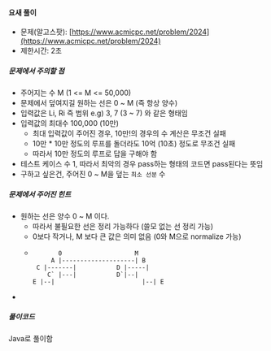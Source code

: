#### 요새 풀이

* 문제\(알고스팟\): [https://www.acmicpc.net/problem/2024](https://www.acmicpc.net/problem/2024)
* 제한시간: 2초

##### 문제에서 주의할 점

* 주어지는 수 M \(1 &lt;= M &lt;= 50,000\)
* 문제에서 덮여지길 원하는 선은 0 ~ M \(즉 항상 양수\)
* 입력값은 Li, Ri 즉 범위 e.g\) 3, 7 \(3 ~ 7\) 와 같은 형태임
* 입력값의 최대수 100,000 \(10만\)
  * 최대 입력값이 주어진 경우, 10만!의 경우의 수 계산은 무조건 실패
  * 10만 \* 10만 정도의 루프를 돌더라도 10억 \(10초\) 정도로 무조건 실패
  * 따라서 10만 정도의 루프로 답을 구해야 함
* 테스트 케이스 수 1, 따라서 최악의 경우 pass하는 형태의 코드면 pass된다는 뜻임
* 구하고 싶은건, 주어진 0 ~ M을 덮는 `최소 선분` 수

##### 문제에서 주어진 힌트

* 원하는 선은 양수 0 ~ M 이다.
  * 따라서 불필요한 선은 정리 가능하다 \(쓸모 없는 선 정리 가능\)
  * 0보다 작거나, M 보다 큰 값은 의미 없음 \(0와 M으로 normalize 가능\)
  *            0                    M
             A |--------------------| B
         C |-------|           D |-----|
            C` |---|           D`|--|
        E |--|                        |--| E

* 
##### 풀이코드

Java로 풀이함

```java

```



